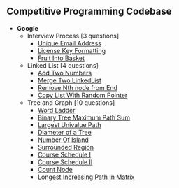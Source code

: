 Competitive Programming Codebase
----------------------------------

* **Google** 
    * Interview Process [3 questions]
        - <a href="src/main/com/sumit/coding/google/InterviewProcess/UniqueEmailAddressProblem.java">Unique Email Address</a>
        - <a href="src/main/com/sumit/coding/google/InterviewProcess/LicenseKeyFormattingProblem.java">License Key Formatting</a>
        - <a href="src/main/com/sumit/coding/google/InterviewProcess/FruitIntoBasketProblem.java">Fruit Into Basket</a>
    * Linked List [4 questions]
        - <a href="src/main/com/sumit/coding/google/LinkedList/AddTwoNumbers.java">Add Two Numbers</a>
        - <a href="src/main/com/sumit/coding/google/LinkedList/MergeTwoListProblem.java">Merge Two LinkedList</a>
        - <a href="src/main/com/sumit/coding/google/LinkedList/RemoveNthNodeFromEnd.java">Remove Nth node from End</a>
        - <a href="src/main/com/sumit/coding/google/LinkedList/CopyListWithRandomPointerProblem.java">Copy List With Random Pointer</a>
    * Tree and Graph [10 questions]
        - <a href="src/main/com/sumit/coding/google/treeAndGraph/WordLadderProblem.java">Word Ladder</a>
        - <a href="src/main/com/sumit/coding/google/treeAndGraph/BinaryTreeMaximumPathSumProblem.java">Binary Tree Maximum Path Sum</a>
        - <a href="src/main/com/sumit/coding/google/treeAndGraph/LargestUnivaluePathProblem.java">Largest Univalue Path</a>
        - <a href="src/main/com/sumit/coding/google/treeAndGraph/DiameterOfTreeProblem.java">Diameter of a Tree</a>
        - <a href="src/main/com/sumit/coding/google/treeAndGraph/NumberOfIslandProblem.java">Number Of Island</a>
        - <a href="src/main/com/sumit/coding/google/treeAndGraph/SurroundedRegionProblem.java">Surrounded Region</a>
        - <a href="src/main/com/sumit/coding/google/treeAndGraph/CourseScheduleI.java">Course Schedule I</a>
        - <a href="src/main/com/sumit/coding/google/treeAndGraph/CourseScheduleII.java">Course Schedule II</a>
        - <a href="src/main/com/sumit/coding/google/treeAndGraph/CountNodeProblem.java">Count Node</a>
        - <a href="src/main/com/sumit/coding/google/treeAndGraph/LongestIncreasingPathInMatrixProblem.java">Longest Increasing Path In Matrix</a>
